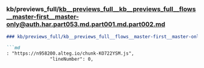 ### kb/previews_full/kb__previews_full__kb__previews_full__flows__master-first__master-only@auth.har.part053.md.part001.md.part002.md

```md
### kb/previews_full/kb__previews_full__flows__master-first__master-only@auth.har.part053.md.part001.md (part 002)

```md
: "https://n958200.alteg.io/chunk-KO722YSM.js",
                "lineNumber": 0,
           
```

```

```
